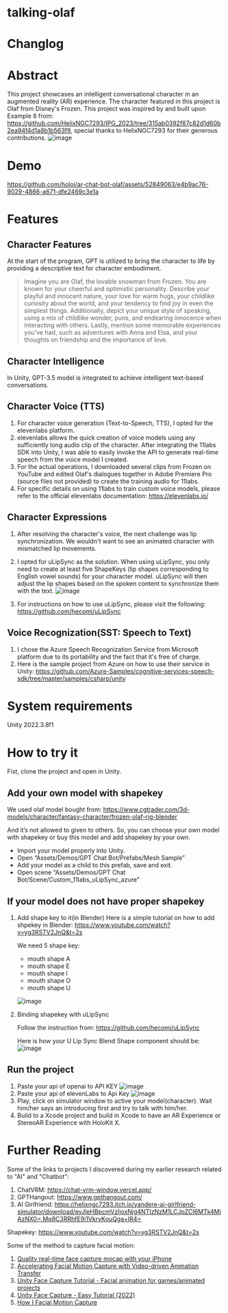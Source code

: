# talking-olaf

# Changlog

# Abstract
This project showcases an intelligent conversational character in an augmented reality (AR) experience. The character featured in this project is Olaf from Disney's Frozen.
This project was inspired by and built upon Example 8 from: https://github.com/HelixNGC7293/IPG_2023/tree/315ab0392f87c82d1d60b2ea94f4d1a8b1b563f9, special thanks to HelixNGC7293 for their generous contributions.
![image](https://github.com/holoi/ar-chat-bot-olaf/assets/52849063/0afc9ed1-a1c2-4a2d-aaf9-3a6ddfeb0ff8)


# Demo
https://github.com/holoi/ar-chat-bot-olaf/assets/52849063/e4b9ac76-9029-4866-a671-dfe2469c3e1a


# Features
## Character Features
At the start of the program, GPT is utilized to bring the character to life by providing a descriptive text for character embodiment.
> Imagine you are Olaf, the lovable snowman from Frozen. You are known for your cheerful and optimistic personality. Describe your playful and innocent nature, your love for warm hugs, your childlike curiosity about the world, and your tendency to find joy in even the simplest things. Additionally, depict your unique style of speaking, using a mix of childlike wonder, puns, and endearing innocence when interacting with others. Lastly, mention some memorable experiences you've had, such as adventures with Anna and Elsa, and your thoughts on friendship and the importance of love.

## Character Intelligence
In Unity, GPT-3.5 model is integrated to achieve intelligent text-based conversations.

## Character Voice (TTS)
1. For character voice generation (Text-to-Speech, TTS), I opted for the elevenlabs platform.
2. elevenlabs allows the quick creation of voice models using any sufficiently long audio clip of the character. After integrating the 11labs SDK into Unity, I was able to easily invoke the API to generate real-time speech from the voice model I created.
3. For the actual operations, I downloaded several clips from Frozen on YouTube and edited Olaf's dialogues together in Adobe Premiere Pro (source files not provided) to create the training audio for 11labs.
4. For specific details on using 11labs to train custom voice models, please refer to the official elevenlabs documentation: https://elevenlabs.io/

## Character Expressions
1. After resolving the character's voice, the next challenge was lip synchronization. We wouldn't want to see an animated character with mismatched lip movements.
2. I opted for uLipSync as the solution. When using uLipSync, you only need to create at least five ShapeKeys (lip shapes corresponding to English vowel sounds) for your character model. uLipSync will then adjust the lip shapes based on the spoken content to synchronize them with the text.
   ![image](https://github.com/holoi/ar-chat-bot-olaf/assets/52849063/1c15523a-8afd-428c-ad03-a15bf99b6515)

4. For instructions on how to use uLipSync, please visit the following: https://github.com/hecomi/uLipSync

## Voice Recognization(SST: Speech to Text)
1. I chose the Azure Speech Recognization Service from Microsoft platform due to its portability and the fact that it's free of charge.
2. Here is the sample project from Azure on how to use their service in Unity: https://github.com/Azure-Samples/cognitive-services-speech-sdk/tree/master/samples/csharp/unity

# System requirements

Unity 2022.3.8f1

# How to try it
Fist, clone the project and open in Unity.
## Add your own model with shapekey
We used olaf model bought from: https://www.cgtrader.com/3d-models/character/fantasy-character/frozen-olaf-rig-blender

And it’s not allowed to given to others. So, you can choose your own model with shapekey or buy this model and add shapekey by your own.

- Import your model properly into Unity.
- Open “Assets/Demos/GPT Chat Bot/Prefabs/Mesh Sample”
- Add your model as a child to this prefab, save and exit.
- Open scene “Assets/Demos/GPT Chat Bot/Scene/Custom_11labs_uLipSync_azure”

## If your model does not have proper shapekey
1. Add shape key to it(in Blender)
    Here is a simple tutorial on how to add shpekey in Blender: https://www.youtube.com/watch?v=yg3RSTV2JnQ&t=2s
   
   We need 5 shape key:
   
   - mouth shape A
   - mouth shape E
   - mouth shape I
   - mouth shape O
   - mouth shape U

   ![image](https://github.com/holoi/ar-chat-bot-olaf/assets/52849063/974d53bf-8460-44cd-afbc-2ba5a2ddba55)

2. Binding shapekey with uLipSync
    
    Follow the instruction from: https://github.com/hecomi/uLipSync
    
    Here is how your U Lip Sync Blend Shape component should be:
   ![image](https://github.com/holoi/ar-chat-bot-olaf/assets/52849063/00216257-27e6-471c-a3ff-3446cbf6e968)
## Run the project
1. Paste your api of openai to API KEY
   ![image](https://github.com/holoi/ar-chat-bot-olaf/assets/52849063/f68ac5c9-3147-4833-8673-be7eba69a6c5)
2. Paste your api of elevenLabs to Api Key
   ![image](https://github.com/holoi/ar-chat-bot-olaf/assets/52849063/df1fb94f-28b4-42b8-bd53-80dc99b2fe5d)
3. Play, click on simulator window to active your model(character). Wait him/her says an introducing first and try to talk with him/her.
4. Build to a Xcode project and build in Xcode to have an AR Experience or StereoAR Experience with HoloKit X.


# Further Reading
Some of the links to projects I discovered during my earlier research related to "AI" and "Chatbot":
   1. ChatVRM: https://chat-vrm-window.vercel.app/
   2. GPTHangout: https://www.gpthangout.com/
   3. AI Girlfriend: https://helixngc7293.itch.io/yandere-ai-girlfriend-simulator/download/eyJleHBpcmVzIjoxNjg4NTIzNzM1LCJpZCI6MTk4MjAzNX0=.Mq8C3RRhfE9i1VkrvKouQga+IR4=

Shapekey:
   https://www.youtube.com/watch?v=yg3RSTV2JnQ&t=2s

Some of the method to capture facial motion:
   1. [Quality real-time face capture mocap with your iPhone](https://www.rokoko.com/products/face-capture)
   2. [Accelerating Facial Motion Capture with Video-driven Animation Transfer](https://www.youtube.com/watch?v=ALJ4GBj_64o)
   3. [Unity Face Capture Tutorial - Facial animation for games/animated projects](https://www.youtube.com/watch?v=jZfCDikR0IQ)
   4. [Unity Face Capture - Easy Tutorial (2022)](https://www.youtube.com/watch?v=UNW78Z8pvSU)
   5. [How I Facial Motion Capture](https://www.youtube.com/watch?v=4LnGFtGjk2E)
